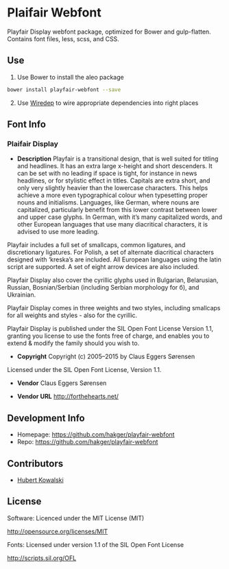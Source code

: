 # Plaifair Webfont #

Playfair Display webfont package, optimized for Bower and gulp-flatten.
Contains font files, less, scss, and CSS.

## Use ##

1. Use Bower to install the aleo package
  ```sh
  bower install playfair-webfont --save
  ```

2. Use [Wiredep](https://github.com/taptapship/wiredep) to wire appropriate
dependencies into right places

## Font Info ##

### Plaifair Display ###

* **Description**
Playfair is a transitional design, that is well suited for titling and
headlines. It has an extra large x-height and short descenders. It can be set
with no leading if space is tight, for instance in news headlines, or for
stylistic effect in titles. Capitals are extra short, and only very slightly
heavier than the lower­case characters. This helps achieve a more even
typographical colour when typesetting proper nouns and initialisms.
Languages, like German, where nouns are capitalized, particularly benefit from
this lower contrast between lower and upper case glyphs. In German, with it’s
many capitalized words, and other European languages that use many diacritical
characters, it is advised to use more leading.

Playfair includes a full set of smallcaps, common ligatures, and discretionary
ligatures. For Polish, a set of alternate diacritical characters designed with
‘kreska’s are included. All European lan­guages using the latin script are
supported. A set of eight arrow devices are also included.

Playfair Display also cover the cyrillic glyphs used in Bulgarian, Belarusian,
 Russian, Bosnian/Serbian (including Serbian morphology for б), and Ukrainian.

Playfair Display comes in three weights and two styles, including smallcaps
for all weights and styles - also for the cyrillic.

Playfair Display is published under the SIL Open Font License Version 1.1,
granting you license to use the fonts free of charge, and enables you to
extend & modify the family should you wish to.

* **Copyright**
Copyright (c) 2005–2015 by Claus Eggers Sørensen

Licensed under the SIL Open Font License, Version 1.1.

* **Vendor**
Claus Eggers Sørensen

* **Vendor URL**
http://forthehearts.net/


## Development Info ##
* Homepage: https://github.com/hakger/playfair-webfont
* Repo: https://github.com/hakger/playfair-webfont

## Contributors ##
* [Hubert Kowalski](https://github.com/johnny-bit)

## License ##

Software: Licenced under the MIT License (MIT)

  http://opensource.org/licenses/MIT

Fonts: Licensed under version 1.1 of the SIL Open Font License

  http://scripts.sil.org/OFL

